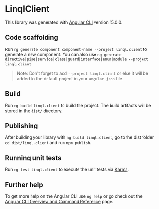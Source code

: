 # LinqlClient

This library was generated with [Angular CLI](https://github.com/angular/angular-cli) version 15.0.0.

## Code scaffolding

Run `ng generate component component-name --project linql.client` to generate a new component. You can also use `ng generate directive|pipe|service|class|guard|interface|enum|module --project linql.client`.
> Note: Don't forget to add `--project linql.client` or else it will be added to the default project in your `angular.json` file. 

## Build

Run `ng build linql.client` to build the project. The build artifacts will be stored in the `dist/` directory.

## Publishing

After building your library with `ng build linql.client`, go to the dist folder `cd dist/linql.client` and run `npm publish`.

## Running unit tests

Run `ng test linql.client` to execute the unit tests via [Karma](https://karma-runner.github.io).

## Further help

To get more help on the Angular CLI use `ng help` or go check out the [Angular CLI Overview and Command Reference](https://angular.io/cli) page.
